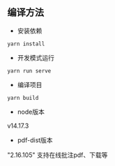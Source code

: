 <!--
 * @Author: Robin LEI
 * @Date: 2025-04-03 10:29:36
 * @LastEditTime: 2025-04-09 11:51:21
 * @FilePath: \lg-wms-admind:\自己搭建\vue\customize-pdf\README.md
-->
## 编译方法
- 安装依赖
```
yarn install
```

- 开发模式运行
```
yarn run serve
```

- 编译项目
```
yarn build
```
- node版本

v14.17.3

- pdf-dist版本

"2.16.105"
支持在线批注pdf、下载等

